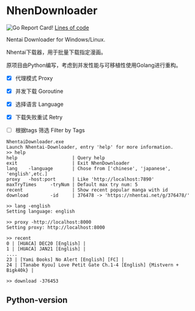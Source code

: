 # NhenDownloader

![Go Report Card](https://goreportcard.com/badge/github.com/tianyagk/NhenDownloader)! [Lines of code](https://img.shields.io/tokei/lines/github/tianyagk/NhenDownloader)    


Nentai Downloader for Windows/Linux.

Nhentai下载器，用于批量下载指定漫画。

原项目由Python编写，考虑到并发性能与可移植性使用Golang进行重构。


- [X] 代理模式  Proxy
- [X] 并发下载  Goroutine
- [X] 选择语言  Language
- [X] 下载失败重试  Retry
- [ ] 根据tags 筛选  Filter by Tags



```shell
NhentaiDownloader.exe
Launch Nhentai-Downloader, entry 'help' for more information.
>> help
help                    | Query help
exit                    | Exit NhenDownloader
lang    -language       | Chose from ['chinese', 'japanese', 'english',etc.]
proxy   -host:port      | Like 'http://localhost:7890'
maxTryTimes     -tryNum | Default max try num: 5
recent                  | Show recent popular manga with id
download        -id     | 376478 -> 'https://nhentai.net/g/376478/'

>> lang -english
Setting language: english

>> proxy -http://localhost:8000
Setting proxy: http://localhost:8000

>> recent
0 | [HUACA] DEC20 [English] |
1 | [HUACA] JAN21 [English] |
....
23 | [Yami Books] No Alert [English] [FC] |
24 | [Tanabe Kyou] Love Petit Gate Ch.1-4 [English] {Mistvern + Bigk40k} |

>> download -376453

```





## Python-version


